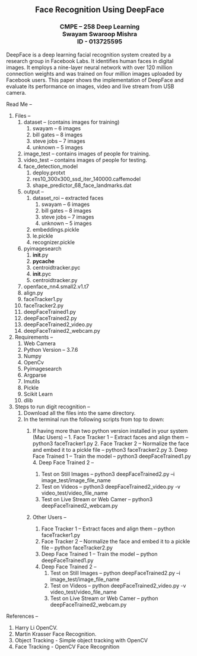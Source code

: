 <h2 align="center" > 
    Face Recognition Using DeepFace<br/>
</h2>
<h3 align="center" > 
    CMPE – 258 Deep Learning<br/>
    Swayam Swaroop Mishra<br/>
    ID - 013725595<br/>
</h3>

DeepFace is a deep learning facial recognition system created by a research group in Facebook Labs. It identifies human faces in digital images. It employs a nine-layer neural network with over 120 million connection weights and was trained on four million images uploaded by Facebook users. This paper shows the implementation of DeepFace and evaluate its performance on images, video and live stream from USB camera. 

Read Me –
1.  Files –
    1.  dataset – (contains images for training)
        1.  swayam – 6 images
        2.	bill gates – 8 images
        3.	steve jobs – 7 images
        4.	unknown – 5 images
    2.	image_test – contains images of people for training.
    3.	video_test – contains images of people for testing.
    4.	face_detection_model
        1.	deploy.protxt
        2.	res10_300x300_ssd_iter_140000.caffemodel
        3.	shape_predictor_68_face_landmarks.dat
    5.	output – 
        1.	dataset_roi – extracted faces
            1.	swayam – 6 images
            2.	bill gates – 8 images
            3.	steve jobs – 7 images
            4.	unknown – 5 images
        2.	embeddings.pickle
        3.	le.pickle
        4.	recognizer.pickle
    6.	pyimagesearch
        1.	__init__.py
        2.	__pycache__
        3.	centroidtracker.pyc
        4.	__init__.pyc
        5.	centroidtracker.py
    7.	openface_nn4.small2.v1.t7
    8.	align.py
    9.	faceTracker1.py
    10.	faceTracker2.py
    11.	deepFaceTrained1.py
    12.	deepFaceTrained2.py
    13.	deepFaceTrained2_video.py
    14.	deepFaceTrained2_webcam.py
2.	Requirements –
    1.	Web Camera
    2.	Python Version – 3.7.6
    3.	Numpy
    4.	OpenCv
    5.	Pyimagesearch
    6.	Argparse
    7.	Imutils
    8.	Pickle
    9.	Scikit Learn
    10.	dlib
3.	Steps to run digit recognition –
    1.  Download all the files into the same directory.
    2.	In the terminal run the following scripts from top to down:
        1.	 If having more than two python version installed in your system (Mac Users) – 
            1.	Face Tracker 1 – Extract faces and align them – python3 faceTracker1.py
            2.	Face Tracker 2 – Normalize the face and embed it to a pickle file – python3 faceTracker2.py
            3.	Deep Face Trained 1 – Train the model – python3 deepFaceTrained1.py
            4.	Deep Face Trained 2 – 
                1.	Test on Still Images – python3 deepFaceTrained2.py –i image_test/image_file_name
                2.	Test on Videos – python3 deepFaceTrained2_video.py -v video_test/video_file_name
                3.	Test on Live Stream or Web Camer – python3 deepFaceTrained2_webcam.py
        
        2. Other Users – 
            1.	Face Tracker 1 – Extract faces and align them – python faceTracker1.py
            2.	Face Tracker 2 – Normalize the face and embed it to a pickle file – python faceTracker2.py
            3.	Deep Face Trained 1 – Train the model – python deepFaceTrained1.py
            4.	Deep Face Trained 2 – 
                1.	Test on Still Images – python deepFaceTrained2.py –i image_test/image_file_name
                2.	Test on Videos – python deepFaceTrained2_video.py -v video_test/video_file_name
                3.	Test on Live Stream or Web Camer – python deepFaceTrained2_webcam.py

References –
1.	Harry Li OpenCV.
2.	Martin Krasser Face Recognition.
3.	Object Tracking - Simple object tracking with OpenCV
4.	Face Tracking - OpenCV Face Recognition
